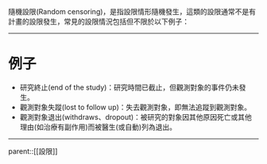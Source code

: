  隨機設限(Random censoring)，是指設限情形隨機發生，這類的設限通常不是有計畫的設限發生，常見的設限情況包括但不限於以下例子：
- - -
# 例子
- 研究終止(end of the study)：研究時間已截止，但觀測對象的事件仍未發生。
- 觀測對象失蹤(lost to follow up)：失去觀測對象，即無法追蹤到觀測對象。
- 觀測對象退出(withdraws、dropout)：被研究的對象因其他原因死亡或其他理由(如治療有副作用)而被醫生(或自動)列為退出。
- - -
parent::[[設限]]